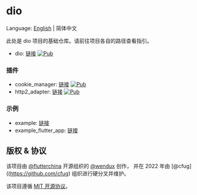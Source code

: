 # dio

Language: [English](README.md) | 简体中文

此处是 dio 项目的基础仓库。请前往项目各自的路径查看指引。

- dio: [链接](dio)
  [![Pub](https://img.shields.io/pub/v/dio.svg?label=dev&include_prereleases)](https://pub.flutter-io.cn/packages/dio)

### 插件

- cookie_manager: [链接](plugins/cookie_manager)
  [![Pub](https://img.shields.io/pub/v/dio_cookie_manager.svg?label=dev&include_prereleases)](https://pub.flutter-io.cn/packages/dio_cookie_manager)
- http2_adapter: [链接](plugins/http2_adapter)
  [![Pub](https://img.shields.io/pub/v/dio_http2_adapter.svg?label=dev&include_prereleases)](https://pub.flutter-io.cn/packages/dio_http2_adapter)

### 示例

- example: [链接](example)
- example_flutter_app: [链接](example_flutter_app)

## 版权 & 协议

该项目由 [@flutterchina](https://github.com/flutterchina)
开源组织的 [@wendux](https://github.com/wendux) 创作，
并在 2022 年由 [@cfug]((https://github.com/cfug)
组织进行硬分叉并维护。

该项目遵循 [MIT 开源协议](LICENSE)。

